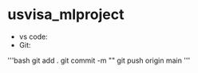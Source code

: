 # usvisa_mlproject

- vs code:
- Git:

'''bash
git add .
git commit -m ""
git push origin main
'''

